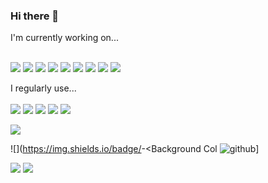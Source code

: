 ### Hi there 👋

<!--
**Ice-and-Rock/Ice-and-Rock** is a ✨ _special_ ✨ repository because its `README.md` (this file) appears on your GitHub profile.

Here are some ideas to get you started:

- 🔭 I’m currently working on ...
- 🌱 I’m currently learning ...
- 👯 I’m looking to collaborate on ...
- 🤔 I’m looking for help with ...
- 💬 Ask me about ...
- 📫 How to reach me: ...
- 😄 Pronouns: ...
- ⚡ Fun fact: ...
-->

I'm currently working on... <br></br>

<img src='https://img.shields.io/badge/JavaScript-323330?style=for-the-badge&logo=javascript&logoColor=F7DF1E'/>
<img src='https://img.shields.io/badge/CSS3-1572B6?style=for-the-badge&logo=css3&logoColor=white'/>
<img src='https://img.shields.io/badge/json-5E5C5C?style=for-the-badge&logo=json&logoColor=white'/> 
<img src='https://img.shields.io/badge/json-5E5C5C?style=for-the-badge&logo=json&logoColor=white'/>
<img src='https://img.shields.io/badge/Jest-C21325?style=for-the-badge&logo=jest&logoColor=white'/>
<img src='https://img.shields.io/badge/Node.js-339933?style=for-the-badge&logo=nodedotjs&logoColor=white'/>
<img src='https://img.shields.io/badge/Jest-C21325?style=for-the-badge&logo=jest&logoColor=white'/>
<img src='https://img.shields.io/badge/Playwright-45ba4b?style=for-the-badge&logo=Playwright&logoColor=white'/>
<img src='https://img.shields.io/badge/Binance-FCD535?style=for-the-badge&logo=binance&logoColor=white'/> 
<img src=''/>

I regularly use... <br></br>
<img src='Visual studio code'/>
<img src='figma'/>
<img src='canva'/>
<img src='chatGPT'/>
<img src='coolors'/>
<img src=''/>

<img src='https://github-readme-activity-graph.cyclic.app/graph?username=Ice-and-Rock&theme=rogue'/>

![<Badge Name>](https://img.shields.io/badge/<Badge Text>-<Background Col
![github](https://img.shields.io/badge/GitHub-000000?style=for-the-badge&logo=GitHub&logoColor=white)] 
                                                                      
<img src='https://hits.seeyoufarm.com/api/count/incr/badge.svg?url=https%3A%2F%2Fgithub.com%2F{username}1212%2Fhit-counter'/>
  
<img src='https://github-readme-stats.vercel.app/api/top-langs/?username=Ice-and-Rock&theme=tokyo-night'/>                                                              
